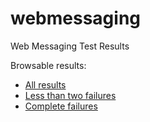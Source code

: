 # webmessaging
Web Messaging Test Results

Browsable results:
* [All results](https://w3c.github.io/test-results/webmessaging/all)
* [Less than two failures](https://w3c.github.io/test-results/webmessaging/less-than-2)
* [Complete failures](https://w3c.github.io/test-results/webmessaging/complete-fails)
